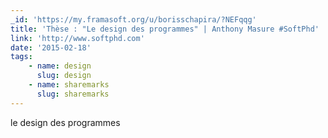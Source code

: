 ```yaml
---
_id: 'https://my.framasoft.org/u/borisschapira/?NEFqqg'
title: 'Thèse : "Le design des programmes" | Anthony Masure #SoftPhd'
link: 'http://www.softphd.com'
date: '2015-02-18'
tags:
    - name: design
      slug: design
    - name: sharemarks
      slug: sharemarks
---
```


<div class="markdown"><p>le design des programmes
</p></div>

